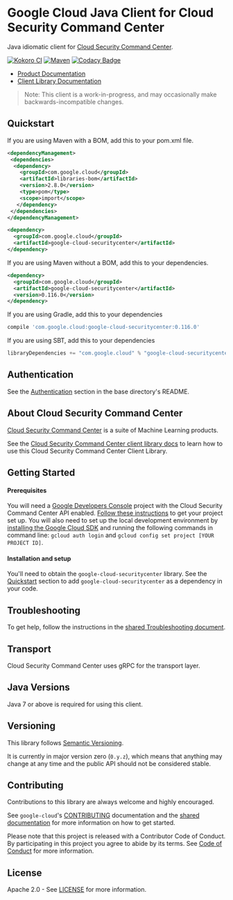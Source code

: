 Google Cloud Java Client for Cloud Security Command Center
==========================================================

Java idiomatic client for [Cloud Security Command Center][cloud-securitycenter].

[![Kokoro CI](http://storage.googleapis.com/cloud-devrel-public/java/badges/google-cloud-java/master.svg)](http://storage.googleapis.com/cloud-devrel-public/java/badges/google-cloud-java/master.html)
[![Maven](https://img.shields.io/maven-central/v/com.google.cloud/google-cloud-securitycenter.svg)](https://img.shields.io/maven-central/v/com.google.cloud/google-cloud-securitycenter.svg)
[![Codacy Badge](https://api.codacy.com/project/badge/grade/9da006ad7c3a4fe1abd142e77c003917)](https://www.codacy.com/app/mziccard/google-cloud-java)

- [Product Documentation][securitycenter-product-docs]
- [Client Library Documentation][securitycenter-lib-docs]

> Note: This client is a work-in-progress, and may occasionally
> make backwards-incompatible changes.

Quickstart
----------
If you are using Maven with a BOM, add this to your pom.xml file.
```xml
<dependencyManagement>
 <dependencies>
  <dependency>
    <groupId>com.google.cloud</groupId>
    <artifactId>libraries-bom</artifactId>
    <version>2.8.0</version>
    <type>pom</type>
    <scope>import</scope>
   </dependency>
 </dependencies>
</dependencyManagement>

<dependency>
  <groupId>com.google.cloud</groupId>
  <artifactId>google-cloud-securitycenter</artifactId>
</dependency>
```
If you are using Maven without a BOM, add this to your dependencies.
```xml
<dependency>
  <groupId>com.google.cloud</groupId>
  <artifactId>google-cloud-securitycenter</artifactId>
  <version>0.116.0</version>
</dependency>
```
If you are using Gradle, add this to your dependencies
```Groovy
compile 'com.google.cloud:google-cloud-securitycenter:0.116.0'
```
If you are using SBT, add this to your dependencies
```Scala
libraryDependencies += "com.google.cloud" % "google-cloud-securitycenter" % "0.116.0"
```

Authentication
--------------

See the [Authentication](https://github.com/googleapis/google-cloud-java#authentication) section in the base directory's README.

About Cloud Security Command Center
----------------------------

[Cloud Security Command Center][cloud-securitycenter] is a suite of Machine Learning products.

See the [Cloud Security Command Center client library docs][securitycenter-lib-docs] to learn how to use this Cloud Security Command Center Client Library.

Getting Started
---------------
#### Prerequisites
You will need a [Google Developers Console](https://console.developers.google.com/) project with the Cloud Security Command Center API enabled. [Follow these instructions](https://cloud.google.com/resource-manager/docs/creating-managing-projects) to get your project set up. You will also need to set up the local development environment by [installing the Google Cloud SDK](https://cloud.google.com/sdk/) and running the following commands in command line: `gcloud auth login` and `gcloud config set project [YOUR PROJECT ID]`.

#### Installation and setup
You'll need to obtain the `google-cloud-securitycenter` library.  See the [Quickstart](#quickstart) section to add `google-cloud-securitycenter` as a dependency in your code.

Troubleshooting
---------------

To get help, follow the instructions in the [shared Troubleshooting document](https://github.com/googleapis/google-cloud-common/blob/master/troubleshooting/readme.md#troubleshooting).

Transport
---------
Cloud Security Command Center uses gRPC for the transport layer.

Java Versions
-------------

Java 7 or above is required for using this client.

Versioning
----------

This library follows [Semantic Versioning](http://semver.org/).

It is currently in major version zero (``0.y.z``), which means that anything may change at any time and the public API should not be considered stable.

Contributing
------------

Contributions to this library are always welcome and highly encouraged.

See `google-cloud`'s [CONTRIBUTING] documentation and the [shared documentation](https://github.com/googleapis/google-cloud-common/blob/master/contributing/readme.md#how-to-contribute-to-gcloud) for more information on how to get started.

Please note that this project is released with a Contributor Code of Conduct. By participating in this project you agree to abide by its terms. See [Code of Conduct][code-of-conduct] for more information.

License
-------

Apache 2.0 - See [LICENSE] for more information.


[CONTRIBUTING]:https://github.com/googleapis/google-cloud-java/blob/master/CONTRIBUTING.md
[code-of-conduct]:https://github.com/googleapis/google-cloud-java/blob/master/CODE_OF_CONDUCT.md#contributor-code-of-conduct
[LICENSE]: https://github.com/googleapis/google-cloud-java/blob/master/LICENSE
[cloud-platform]: https://cloud.google.com/
[cloud-securitycenter]: https://cloud.google.com/
[securitycenter-product-docs]: https://cloud.google.com/
[securitycenter-lib-docs]: https://googleapis.dev/java/google-cloud-clients/latest/index.html?com/google/cloud/securitycenter/v1beta1/package-summary.html
